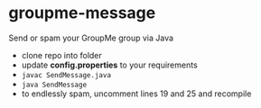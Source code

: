 # groupme-message
Send or spam your GroupMe group via Java

- clone repo into folder
- update **config.properties** to your requirements
- `javac SendMessage.java`
- `java SendMessage`
- to endlessly spam, uncomment lines 19 and 25 and recompile

